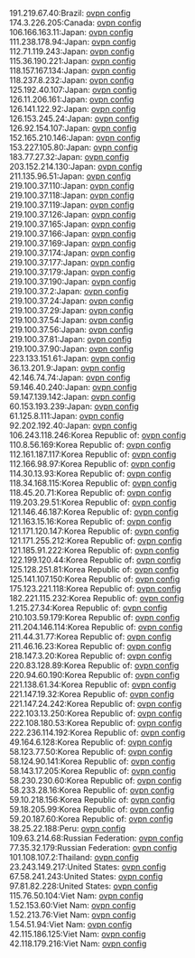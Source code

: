 191.219.67.40:Brazil: [ovpn config](vpn/191_219_67_40.ovpn)  
174.3.226.205:Canada: [ovpn config](vpn/174_3_226_205.ovpn)  
106.166.163.11:Japan: [ovpn config](vpn/106_166_163_11.ovpn)  
111.238.178.94:Japan: [ovpn config](vpn/111_238_178_94.ovpn)  
112.71.119.243:Japan: [ovpn config](vpn/112_71_119_243.ovpn)  
115.36.190.221:Japan: [ovpn config](vpn/115_36_190_221.ovpn)  
118.157.167.134:Japan: [ovpn config](vpn/118_157_167_134.ovpn)  
118.237.8.232:Japan: [ovpn config](vpn/118_237_8_232.ovpn)  
125.192.40.107:Japan: [ovpn config](vpn/125_192_40_107.ovpn)  
126.11.206.161:Japan: [ovpn config](vpn/126_11_206_161.ovpn)  
126.141.122.92:Japan: [ovpn config](vpn/126_141_122_92.ovpn)  
126.153.245.24:Japan: [ovpn config](vpn/126_153_245_24.ovpn)  
126.92.154.107:Japan: [ovpn config](vpn/126_92_154_107.ovpn)  
152.165.210.146:Japan: [ovpn config](vpn/152_165_210_146.ovpn)  
153.227.105.80:Japan: [ovpn config](vpn/153_227_105_80.ovpn)  
183.77.27.32:Japan: [ovpn config](vpn/183_77_27_32.ovpn)  
203.152.214.130:Japan: [ovpn config](vpn/203_152_214_130.ovpn)  
211.135.96.51:Japan: [ovpn config](vpn/211_135_96_51.ovpn)  
219.100.37.110:Japan: [ovpn config](vpn/219_100_37_110.ovpn)  
219.100.37.118:Japan: [ovpn config](vpn/219_100_37_118.ovpn)  
219.100.37.119:Japan: [ovpn config](vpn/219_100_37_119.ovpn)  
219.100.37.126:Japan: [ovpn config](vpn/219_100_37_126.ovpn)  
219.100.37.165:Japan: [ovpn config](vpn/219_100_37_165.ovpn)  
219.100.37.166:Japan: [ovpn config](vpn/219_100_37_166.ovpn)  
219.100.37.169:Japan: [ovpn config](vpn/219_100_37_169.ovpn)  
219.100.37.174:Japan: [ovpn config](vpn/219_100_37_174.ovpn)  
219.100.37.177:Japan: [ovpn config](vpn/219_100_37_177.ovpn)  
219.100.37.179:Japan: [ovpn config](vpn/219_100_37_179.ovpn)  
219.100.37.190:Japan: [ovpn config](vpn/219_100_37_190.ovpn)  
219.100.37.2:Japan: [ovpn config](vpn/219_100_37_2.ovpn)  
219.100.37.24:Japan: [ovpn config](vpn/219_100_37_24.ovpn)  
219.100.37.29:Japan: [ovpn config](vpn/219_100_37_29.ovpn)  
219.100.37.54:Japan: [ovpn config](vpn/219_100_37_54.ovpn)  
219.100.37.56:Japan: [ovpn config](vpn/219_100_37_56.ovpn)  
219.100.37.81:Japan: [ovpn config](vpn/219_100_37_81.ovpn)  
219.100.37.90:Japan: [ovpn config](vpn/219_100_37_90.ovpn)  
223.133.151.61:Japan: [ovpn config](vpn/223_133_151_61.ovpn)  
36.13.201.9:Japan: [ovpn config](vpn/36_13_201_9.ovpn)  
42.146.74.74:Japan: [ovpn config](vpn/42_146_74_74.ovpn)  
59.146.40.240:Japan: [ovpn config](vpn/59_146_40_240.ovpn)  
59.147.139.142:Japan: [ovpn config](vpn/59_147_139_142.ovpn)  
60.153.193.239:Japan: [ovpn config](vpn/60_153_193_239.ovpn)  
61.125.8.111:Japan: [ovpn config](vpn/61_125_8_111.ovpn)  
92.202.192.40:Japan: [ovpn config](vpn/92_202_192_40.ovpn)  
106.243.118.246:Korea Republic of: [ovpn config](vpn/106_243_118_246.ovpn)  
110.8.56.169:Korea Republic of: [ovpn config](vpn/110_8_56_169.ovpn)  
112.161.187.117:Korea Republic of: [ovpn config](vpn/112_161_187_117.ovpn)  
112.166.98.97:Korea Republic of: [ovpn config](vpn/112_166_98_97.ovpn)  
114.30.13.93:Korea Republic of: [ovpn config](vpn/114_30_13_93.ovpn)  
118.34.168.115:Korea Republic of: [ovpn config](vpn/118_34_168_115.ovpn)  
118.45.20.71:Korea Republic of: [ovpn config](vpn/118_45_20_71.ovpn)  
119.203.29.51:Korea Republic of: [ovpn config](vpn/119_203_29_51.ovpn)  
121.146.46.187:Korea Republic of: [ovpn config](vpn/121_146_46_187.ovpn)  
121.163.15.16:Korea Republic of: [ovpn config](vpn/121_163_15_16.ovpn)  
121.171.120.147:Korea Republic of: [ovpn config](vpn/121_171_120_147.ovpn)  
121.171.255.212:Korea Republic of: [ovpn config](vpn/121_171_255_212.ovpn)  
121.185.91.222:Korea Republic of: [ovpn config](vpn/121_185_91_222.ovpn)  
122.199.120.44:Korea Republic of: [ovpn config](vpn/122_199_120_44.ovpn)  
125.128.251.81:Korea Republic of: [ovpn config](vpn/125_128_251_81.ovpn)  
125.141.107.150:Korea Republic of: [ovpn config](vpn/125_141_107_150.ovpn)  
175.123.221.118:Korea Republic of: [ovpn config](vpn/175_123_221_118.ovpn)  
182.221.115.232:Korea Republic of: [ovpn config](vpn/182_221_115_232.ovpn)  
1.215.27.34:Korea Republic of: [ovpn config](vpn/1_215_27_34.ovpn)  
210.103.59.179:Korea Republic of: [ovpn config](vpn/210_103_59_179.ovpn)  
211.204.146.114:Korea Republic of: [ovpn config](vpn/211_204_146_114.ovpn)  
211.44.31.77:Korea Republic of: [ovpn config](vpn/211_44_31_77.ovpn)  
211.46.16.23:Korea Republic of: [ovpn config](vpn/211_46_16_23.ovpn)  
218.147.3.20:Korea Republic of: [ovpn config](vpn/218_147_3_20.ovpn)  
220.83.128.89:Korea Republic of: [ovpn config](vpn/220_83_128_89.ovpn)  
220.94.60.190:Korea Republic of: [ovpn config](vpn/220_94_60_190.ovpn)  
221.138.61.34:Korea Republic of: [ovpn config](vpn/221_138_61_34.ovpn)  
221.147.19.32:Korea Republic of: [ovpn config](vpn/221_147_19_32.ovpn)  
221.147.24.242:Korea Republic of: [ovpn config](vpn/221_147_24_242.ovpn)  
222.103.13.250:Korea Republic of: [ovpn config](vpn/222_103_13_250.ovpn)  
222.108.180.53:Korea Republic of: [ovpn config](vpn/222_108_180_53.ovpn)  
222.236.114.192:Korea Republic of: [ovpn config](vpn/222_236_114_192.ovpn)  
49.164.6.128:Korea Republic of: [ovpn config](vpn/49_164_6_128.ovpn)  
58.123.77.50:Korea Republic of: [ovpn config](vpn/58_123_77_50.ovpn)  
58.124.90.141:Korea Republic of: [ovpn config](vpn/58_124_90_141.ovpn)  
58.143.17.205:Korea Republic of: [ovpn config](vpn/58_143_17_205.ovpn)  
58.230.230.60:Korea Republic of: [ovpn config](vpn/58_230_230_60.ovpn)  
58.233.28.16:Korea Republic of: [ovpn config](vpn/58_233_28_16.ovpn)  
59.10.218.156:Korea Republic of: [ovpn config](vpn/59_10_218_156.ovpn)  
59.18.205.99:Korea Republic of: [ovpn config](vpn/59_18_205_99.ovpn)  
59.20.187.60:Korea Republic of: [ovpn config](vpn/59_20_187_60.ovpn)  
38.25.22.188:Peru: [ovpn config](vpn/38_25_22_188.ovpn)  
109.63.214.68:Russian Federation: [ovpn config](vpn/109_63_214_68.ovpn)  
77.35.32.179:Russian Federation: [ovpn config](vpn/77_35_32_179.ovpn)  
101.108.107.2:Thailand: [ovpn config](vpn/101_108_107_2.ovpn)  
23.243.149.217:United States: [ovpn config](vpn/23_243_149_217.ovpn)  
67.58.241.243:United States: [ovpn config](vpn/67_58_241_243.ovpn)  
97.81.82.228:United States: [ovpn config](vpn/97_81_82_228.ovpn)  
115.76.50.104:Viet Nam: [ovpn config](vpn/115_76_50_104.ovpn)  
1.52.153.60:Viet Nam: [ovpn config](vpn/1_52_153_60.ovpn)  
1.52.213.76:Viet Nam: [ovpn config](vpn/1_52_213_76.ovpn)  
1.54.51.94:Viet Nam: [ovpn config](vpn/1_54_51_94.ovpn)  
42.115.186.125:Viet Nam: [ovpn config](vpn/42_115_186_125.ovpn)  
42.118.179.216:Viet Nam: [ovpn config](vpn/42_118_179_216.ovpn)  
